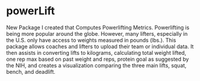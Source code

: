 # powerLift
New Package I created that Computes Powerlifting Metrics. Powerlifting is being more popular around the globe. However, many lifters, especially in the U.S. only have access to weights measured in pounds (lbs.). This
package allows coaches and lifters to upload their team or individual data. It then
assists in converting lifts to kilograms, calculating total weight lifted, one rep
max based on past weight and reps, protein goal as suggested by the NIH, and creates
a visualization comparing the three main lifts, squat, bench, and deadlift.
